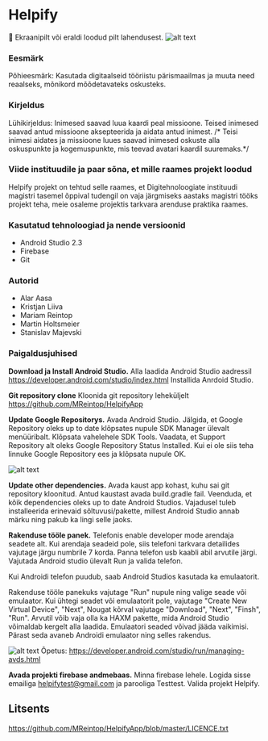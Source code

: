 # Helpify

 Ekraanipilt või eraldi loodud pilt lahendusest.
![alt text](https://github.com/MReintop/HelpifyApp/blob/master/addQuest.png)

### Eesmärk

Põhieesmärk: Kasutada digitaalseid tööriistu pärismaailmas ja muuta need reaalseks, mõnikord mõõdetavateks oskusteks.

### Kirjeldus

Lühikirjeldus: Inimesed saavad luua kaardi peal missioone. Teised inimesed saavad antud missioone aksepteerida 
ja aidata antud inimest. /* Teisi inimesi aidates ja missioone luues saavad inimesed oskuste alla oskuspunkte
ja kogemuspunkte, mis teevad avatari kaardil suuremaks.*/


### Viide instituudile ja paar sõna, et mille raames projekt loodud
Helpify projekt on tehtud selle raames, et Digitehnoloogiate instituudi magistri tasemel õppival tudengil on vaja järgmiseks aastaks magistri tööks projekt teha, meie osaleme projektis tarkvara arenduse praktika raames.


### Kasutatud tehnoloogiad ja nende versioonid

* Android Studio 2.3
* Firebase
* Git


### Autorid

* Alar Aasa
* Kristjan Liiva
* Mariam Reintop
* Martin Holtsmeier
* Stanislav Majevski


### Paigaldusjuhised

**Download ja Install Android Studio.**
Alla laadida Android Studio aadressil https://developer.android.com/studio/index.html
Installida Anrdoid Studio.

**Git repository clone**
Kloonida git repository leheküljelt
https://github.com/MReintop/HelpifyApp

**Update Google Repositorys.**
Avada Android Studio.
Jälgida, et Google Repository oleks up to date klõpsates nupule SDK Manager ülevalt menüüribalt.
Klõpsata vahelehele SDK Tools. Vaadata, et Support Repository alt oleks Google Repository Status Installed.
Kui ei ole siis teha linnuke Google Repository ees ja klõpsata nupule OK.

![alt text](https://github.com/MReintop/HelpifyApp/blob/master/googleRepositoryUpdate.png)


**Update other dependencies.**
Avada kaust app kohast, kuhu sai git repository kloonitud.
Antud kaustast avada build.gradle fail.
Veenduda, et kõik dependencies oleks up to date Android Studios.
Vajadusel tuleb installeerida erinevaid sõltuvusi/pakette, millest Android Studio annab märku ning pakub ka lingi selle jaoks.

**Rakenduse tööle panek.**
Telefonis enable developer mode arendaja seadete alt. Kui arendaja seadeid pole, siis telefoni tarkvara detailides vajutage järgu numbrile 7 korda. Panna telefon usb kaabli abil arvutile järgi. Vajutada Android studio ülevalt Run ja valida telefon.

Kui Androidi telefon puudub, saab Android Studios kasutada ka emulaatorit.

Rakenduse tööle panekuks vajutage "Run" nupule ning valige seade või emulaator. Kui ühtegi seadet või emulaatorit pole, vajutage "Create New Virtual Device", "Next", Nougat kõrval vajutage "Download", "Next", "Finsh", "Run". Arvutil võib vaja olla ka HAXM pakette, mida Android Studio võimaldab kergelt alla laadida. Emulaatori seaded võivad jääda vaikimisi. Pärast seda avaneb Androidi emulaator ning selles rakendus.

![alt text](https://github.com/MReintop/HelpifyApp/blob/master/runAppInPhone.png)
 Õpetus: https://developer.android.com/studio/run/managing-avds.html

**Avada projekti firebase andmebaas.**
Minna firebase lehele. Logida sisse emailiga helpifytest@gmail.com ja parooliga Testtest. Valida projekt Helpify.


## Litsents
https://github.com/MReintop/HelpifyApp/blob/master/LICENCE.txt
